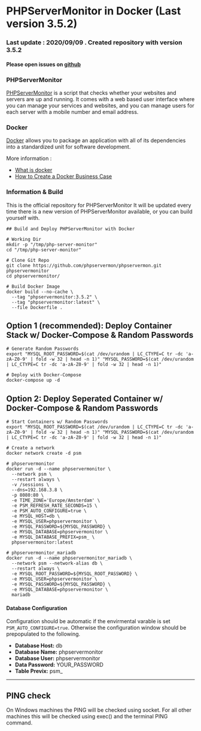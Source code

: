 
# PHPServerMonitor in Docker (Last version 3.5.2)

### Last update : 2020/09/09 . Created repository with version 3.5.2
#### Please open issues on [github](https://github.com/Quentinvarquet/docker-phpservermonitor/issues)

### PHPServerMonitor

[PHPServerMonitor](http://www.phpservermonitor.org/) is a script that checks whether your websites and servers are up and running. It comes with a web based user interface where you can manage your services and websites, and you can manage users for each server with a mobile number and email address.

### Docker

[Docker](https://www.docker.com/) allows you to package an application with all of its dependencies into a standardized unit for software development.

More information : 

* [What is docker](https://www.docker.com/what-docker)
* [How to Create a Docker Business Case](https://www.brianchristner.io/how-to-create-a-docker-business-case/)

### Information & Build

This is the official repository for PHPServerMonitor
It will be updated every time there is a new version of PHPServerMonitor available, or you can build yourself with.

```
## Build and Deploy PHPServerMonitor with Docker

# Working Dir
mkdir -p "/tmp/php-server-monitor"
cd "/tmp/php-server-monitor"

# Clone Git Repo
git clone https://github.com/phpservermon/phpservermon.git phpservermonitor
cd phpservermonitor/

# Build Docker Image
docker build --no-cache \
  --tag "phpservermonitor:3.5.2" \
  --tag "phpservermonitor:latest" \
  --file Dockerfile .
```


## Option 1 (recommended): Deploy Container Stack w/ Docker-Compose & Random Passwords

```
# Generate Random Passwords
export "MYSQL_ROOT_PASSWORD=$(cat /dev/urandom | LC_CTYPE=C tr -dc 'a-zA-Z0-9' | fold -w 32 | head -n 1)" "MYSQL_PASSWORD=$(cat /dev/urandom | LC_CTYPE=C tr -dc 'a-zA-Z0-9' | fold -w 32 | head -n 1)"

# Deploy with Docker-Compose
docker-compose up -d
```

## Option 2: Deploy Seperated Container w/ Docker-Compose & Random Passwords

```
# Start Containers w/ Random Passwords
export "MYSQL_ROOT_PASSWORD=$(cat /dev/urandom | LC_CTYPE=C tr -dc 'a-zA-Z0-9' | fold -w 32 | head -n 1)" "MYSQL_PASSWORD=$(cat /dev/urandom | LC_CTYPE=C tr -dc 'a-zA-Z0-9' | fold -w 32 | head -n 1)"

# Create a network
docker network create -d psm

# phpservermonitor
docker run -d --name phpservermonitor \
  --network psm \
  --restart always \
  -v /sessions \
  --dns=192.168.3.8 \
  -p 8080:80 \
  -e TIME_ZONE='Europe/Amsterdam' \
  -e PSM_REFRESH_RATE_SECONDS=15 \
  -e PSM_AUTO_CONFIGURE=true \
  -e MYSQL_HOST=db \
  -e MYSQL_USER=phpservermonitor \
  -e MYSQL_PASSWORD=${MYSQL_PASSWORD} \
  -e MYSQL_DATABASE=phpservermonitor \
  -e MYSQL_DATABASE_PREFIX=psm_ \
  phpservermonitor:latest

# phpservermonitor_mariadb
docker run -d --name phpservermonitor_mariadb \
  --network psm --network-alias db \
  --restart always \
  -e MYSQL_ROOT_PASSWORD=${MYSQL_ROOT_PASSWORD} \
  -e MYSQL_USER=phpservermonitor \
  -e MYSQL_PASSWORD=${MYSQL_PASSWORD} \
  -e MYSQL_DATABASE=phpservermonitor \
  mariadb
```

#### Database Configuration

Configuration should be automatic if the envirmental varable is set `PSM_AUTO_CONFIGURE=true`. Otherwise the configuration window should be prepopulated to the following.

* **Database Host:** db
* **Database Name:** phpservermonitor
* **Database User:** phpservermonitor
* **Data Password:** YOUR_PASSWORD
* **Table Previx:** psm_

-----

## PING check
On Windows machines the PING will be checked using socket.
For all other machines this will be checked using exec() and the terminal PING command.
